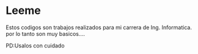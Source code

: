 # Leeme
Estos codigos son trabajos realizados para mi carrera de Ing. Informatica.
por lo tanto son muy basicos....




PD:Usalos con cuidado

